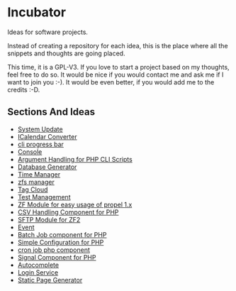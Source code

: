 # Incubator

Ideas for software projects.

Instead of creating a repository for each idea, this is the place where all the snippets and thoughts are going placed.

This time, it is a GPL-V3. If you love to start a project based on my thoughts, feel free to do so. It would be nice if you would contact me and ask me if I want to join you :-). It would be even better, if you would add me to the credits :-D.

## Sections And Ideas

* [System Update](https://github.com/stevleibelt/incubator/tree/master/cli/update/system)
* [ICalendar Converter](https://github.com/stevleibelt/incubator/tree/master/cli/convert/icalendar)
* [cli progress bar](https://github.com/stevleibelt/incubator/tree/master/cli/php/progressBar)
* [Console](https://github.com/stevleibelt/incubator/tree/master/cli/php/console)
* [Argument Handling for PHP CLI Scripts](https://github.com/stevleibelt/incubator/tree/master/cli/php/arguments)
* [Database Generator](https://github.com/stevleibelt/incubator/tree/master/cli/php/generate/database)
* [Time Manager](https://github.com/stevleibelt/incubator/tree/master/general/timeManager)
* [zfs manager](https://github.com/stevleibelt/incubator/tree/master/general/zfsManager)
* [Tag Cloud](https://github.com/stevleibelt/incubator/tree/master/general/fileManager)
* [Test Management](https://github.com/stevleibelt/incubator/tree/master/general/testManagement)
* [ZF Module for easy usage of propel 1.x](https://github.com/stevleibelt/incubator/tree/master/component/php/zf2_propel)
* [CSV Handling Component for PHP](https://github.com/stevleibelt/incubator/tree/master/component/php/csv)
* [SFTP Module for ZF2](https://github.com/stevleibelt/incubator/tree/master/component/php/zf2_sftp)
* [Event](https://github.com/stevleibelt/incubator/tree/master/component/php/event)
* [Batch Job component for PHP](https://github.com/stevleibelt/incubator/tree/master/component/php/batch_job)
* [Simple Configuration for PHP](https://github.com/stevleibelt/incubator/tree/master/component/php/merge_arrays)
* [cron job php component](https://github.com/stevleibelt/incubator/tree/master/component/php/cron_job)
* [Signal Component for PHP](https://github.com/stevleibelt/incubator/tree/master/component/php/signals)
* [Autocomplete](https://github.com/stevleibelt/incubator/tree/master/web/general/autocomplete)
* [Login Service](https://github.com/stevleibelt/incubator/tree/master/web/service/login)
* [Static Page Generator](https://github.com/stevleibelt/incubator/tree/master/web/blog/static_page_generator)